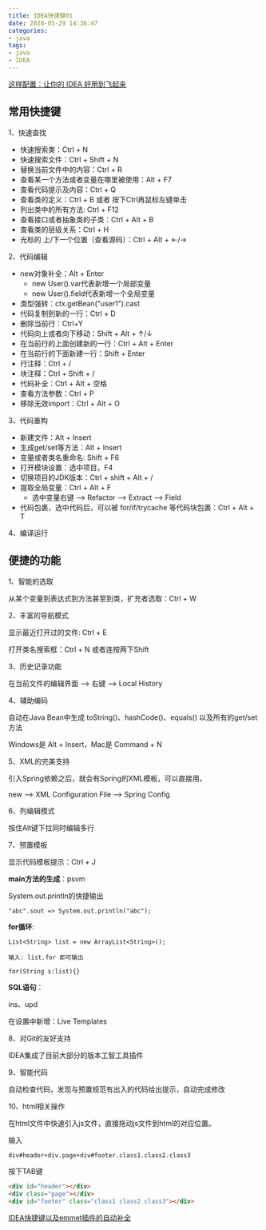 ```yaml
---
title: IDEA快捷键01
date: 2020-05-29 14:36:47
categories:
- java
tags:
- java
- IDEA
---
```


[这样配置：让你的 IDEA 好用到飞起来](https://mp.weixin.qq.com/s/3Ij-jPPbF2R-Un0lNKzOOg)

## 常用快捷键

1、快速查找

- 快速搜索类：Ctrl + N
- 快速搜索文件：Ctrl + Shift + N
- 替换当前文件中的内容：Ctrl + R
- 查看某一个方法或者变量在哪里被使用：Alt + F7
- 查看代码提示及内容：Ctrl + Q
- 查看类的定义：Ctrl + B 或者 按下Ctrl再鼠标左键单击
- 列出类中的所有方法: Ctrl + F12
- 查看接口或者抽象类的子类：Ctrl + Alt + B
- 查看类的层级关系：Ctrl + H
- 光标的 上/下一个位置（查看源码）：Ctrl + Alt + ←/→

2、代码编辑

- new对象补全：Alt + Enter
  - new User().var代表新增一个局部变量
  - new User().field代表新增一个全局变量
- 类型强转：ctx.getBean("user1").cast
- 代码复制到新的一行：Ctrl + D
- 删除当前行：Ctrl+Y
- 代码向上或者向下移动：Shift + Alt + ↑/↓
- 在当前行的上面创建新的一行：Ctrl + Alt + Enter
- 在当前行的下面新建一行：Shift + Enter
- 行注释：Ctrl + /
- 块注释：Ctrl + Shift + /
- 代码补全：Ctrl + Alt + 空格
- 查看方法参数：Ctrl + P
- 移除无效import：Ctrl + Alt + O

3、代码重构

- 新建文件：Alt + Insert
- 生成get/set等方法：Alt + Insert
- 变量或者类名重命名: Shift + F6
- 打开模块设置：选中项目，F4
- 切换项目的JDK版本：Ctrl + shift + Alt + /
- 提取全局变量：Ctrl + Alt + F
  - 选中变量右键 --> Refactor --> Extract --> Field
- 代码包裹，选中代码后，可以被 for/if/trycache 等代码块包裹：Ctrl + Alt + T

4、编译运行

## 便捷的功能

1、智能的选取

从某个变量到表达式到方法甚至到类，扩充者选取：Ctrl + W

2、丰富的导航模式

显示最近打开过的文件: Ctrl + E

打开类名搜索框：Ctrl + N 或者连按两下Shift

3、历史记录功能

在当前文件的编辑界面 --> 右键 --> Local History

4、辅助编码

自动在Java Bean中生成 toString()、hashCode()、equals() 以及所有的get/set 方法

Windows是 Alt + Insert，Mac是 Command + N

5、XML的完美支持

引入Spring依赖之后，就会有Spring的XML模板，可以直接用。

new --> XML Configuration File --> Spring Config

6、列编辑模式

按住Alt键下拉同时编辑多行

7、预置模板

显示代码模板提示：Ctrl + J

**main方法的生成**：psvm

System.out.println的快捷输出

```log
"abc".sout => System.out.println("abc");
```

**for循环**:

```log
List<String> list = new ArrayList<String>();

输入: list.for 即可输出

for(String s:list){}
```

**SQL语句**：

ins、upd

在设置中新增：Live Templates

8、对Git的友好支持

IDEA集成了目前大部分的版本工智工具插件

9、智能代码

自动检查代码，发现与预置规范有出入的代码给出提示，自动完成修改

10、html相关操作

在html文件中快速引入js文件，直接拖动js文件到html的对应位置。

输入

```html
div#header+div.page+div#footer.class1.class2.class3
```

按下TAB键

```html
<div id="header"></div>
<div class="page"></div>
<div id="footer" class="class1 class2 class3"></div>
```

[IDEA快捷键以及emmet插件的自动补全](https://blog.csdn.net/Black1499/article/details/81515301)
